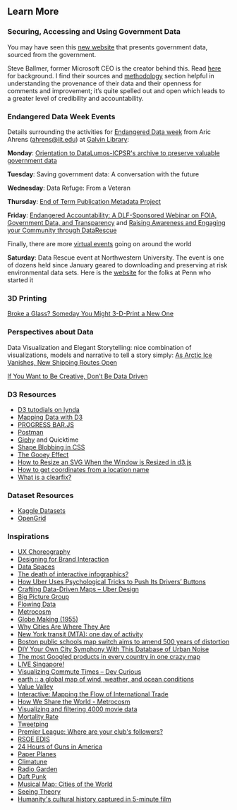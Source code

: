 ## Learn More

### Securing, Accessing and Using Government Data

You may have seen this [new website](https://www.usafacts.org/) that presents government data, sourced from the government. 

Steve Ballmer, former Microsoft CEO is the creator behind this. Read [here](https://www.nytimes.com/2017/04/17/business/dealbook/steve-ballmer-serves-up-a-fascinating-data-trove.html) for background. I find their sources and [methodology](https://www.usafacts.org/methodology) section helpful in understanding the provenance of their data and their openness for comments and improvement; it’s quite spelled out and open which leads to a greater level of credibility and accountability.

### Endangered Data Week Events

Details surrounding the activities for [Endangered Data week](http://endangereddataweek.org/) from Aric Ahrens (ahrens@iit.edu) at [Galvin Library](http://library.iit.edu/news/endangered-data-week-galvin-library):

**Monday**: [Orientation to DataLumos-ICPSR's archive to preserve valuable government data](https://www.youtube.com/watch?v=mzvlJk_wbzw)

**Tuesday**: Saving government data: A conversation with the future

**Wednesday**: Data Refuge: From a Veteran 

**Thursday**: [End of Term Publication Metadata Project](https://digital.library.unt.edu/explore/collections/EOT/)

**Friday**: [Endangered Accountability: A DLF-Sponsored Webinar on FOIA, Government Data, and Transparency](http://endangereddataweek.org/events/2017-04-21-endangered-accountability-a-dlf-sponsored-webinar-on-foia-government-data-and-transparency/) and [Raising Awareness and Engaging your Community through DataRescue](https://www.fdlp.gov/index.php?option=com_rseventspro&layout=show&id=266:raising-awareness-and-engaging-your-community-through-datarescue&utm_source=newsletter_1108&utm_medium=email&utm_campaign=free-webinars-in-bloom-this-april-from-gpo)

Finally, there are more [virtual events](http://endangereddataweek.org/map/?sorts%5Bdate%5D=1) going on around the world

**Saturday**: Data Rescue event at Northwestern University. The event is one of dozens held since January geared to downloading and preserving at risk environmental data sets. Here is the [website](http://www.ppehlab.org/datarescue-events/) for the folks at Penn who started it

### 3D Printing

[Broke a Glass? Someday You Might 3-D-Print a New One](https://www.nytimes.com/2017/04/19/science/3d-printer-glass.html?em_pos=small&emc=edit_ct_20170420&nl=technology&nl_art=4&nlid=6858502&ref=headline&te=1&_r=0)

### Perspectives about Data 
Data Visualization and Elegant Storytelling: nice combination of visualizations, models and narrative to tell a story simply: [As Arctic Ice Vanishes, New Shipping Routes Open](https://www.nytimes.com/interactive/2017/05/03/science/earth/arctic-shipping.html?smid=pl-share&_r=0)

[If You Want to Be Creative, Don’t Be Data Driven](https://medium.com/microsoft-design/if-you-want-to-be-creative-dont-be-data-driven-55db74078eda)

### D3 Resources
- [D3 tutodials on lynda](https://www.lynda.com/D3-js-tutorials/Welcome/504428/549380-4.html?autoplay=true)
- [Mapping Data with D3](http://duspviz.mit.edu/d3-workshop/mapping-data-with-d3/)
- [PROGRESS BAR.JS](https://kimmobrunfeldt.github.io/progressbar.js/)
- [Postman](https://www.getpostman.com/)
- [Giphy](https://giphy.com/) and Quicktime
- [Shape Blobbing in CSS](https://css-tricks.com/shape-blobbing-css/)
- [The Gooey Effect](https://css-tricks.com/gooey-effect/)
- [How to Resize an SVG When the Window is Resized in d3.js](https://chartio.com/resources/tutorials/how-to-resize-an-svg-when-the-window-is-resized-in-d3-js/)
- [How to get coordinates from a location name](http://stackoverflow.com/questions/17276036/how-to-get-coordinates-from-a-location-name)
- [What is a clearfix?](http://stackoverflow.com/questions/8554043/what-is-a-clearfix)

### Dataset Resources
- [Kaggle Datasets](https://www.kaggle.com/datasets)
- [OpenGrid](https://chicago.opengrid.io/opengrid/)

### Inspirations
- [UX Choreography](https://medium.freecodecamp.com/the-principles-of-ux-choreography-69c91c2cbc2a#.m0xnu4xjk)
- [Designing for Brand Interaction](https://uxdesign.cc/designing-for-brand-interaction-95556c013782#.s3i0tt8t6)
- [Data Spaces](https://blog.truthlabs.com/dataspaces-ad0a2bb073bd#.uuxbd9cmp)
- [The death of interactive infographics?](https://medium.com/@dominikus/the-end-of-interactive-visualizations-52c585dcafcb#.eoxtfc9a7)
- [How Uber Uses Psychological Tricks to Push Its Drivers’ Buttons](https://www.nytimes.com/interactive/2017/04/02/technology/uber-drivers-psychological-tricks.html?hp&action=click&pgtype=Homepage&clickSource=image&module=photo-spot-region&region=top-news&WT.nav=top-news&_r=0)
- [Crafting Data-Driven Maps – Uber Design](https://medium.com/uber-design/crafting-data-driven-maps-b0835b620554#.ju061gtcd)
- [Big Picture Group](https://research.google.com/bigpicture/)
- [Flowing Data](http://flowingdata.com/category/visualization/)
- [Metrocosm](http://metrocosm.com/single-page-post-archive/)
- [Globe Making (1955)](https://www.youtube.com/watch?v=4RWcWSN4HhI)
- [Why Cities Are Where They Are](https://youtu.be/3PWWtqfwacQ)
- [New York transit (MTA): one day of activity](https://www.youtube.com/watch?v=4M0soXr2cHA)
- [Boston public schools map switch aims to amend 500 years of distortion](https://www.theguardian.com/education/2017/mar/19/boston-public-schools-world-map-mercator-peters-projection)
- [DIY Your Own City Symphony With This Database of Urban Noise](https://www.citylab.com/navigator/2017/02/stanza-artist-urban-symphony-city-noise/517536/?utm_source=fbb)
- [The most Googled products in every country in one crazy map](http://www.businessinsider.com/google-cost-searches-2015-4?r=UK&IR=T)
- [LIVE Singapore!](https://www.youtube.com/watch?v=2aEPkyOBtRo)
- [Visualizing Commute Times – Dev Curious](https://slack-redir.net/link?url=https%3A%2F%2Fblog.forrestthewoods.com%2Fvisualizing-commute-times-378009330ffa)
- [earth :: a global map of wind, weather, and ocean conditions](https://earth.nullschool.net/)
- [Value Valley](https://www.behance.net/gallery/46247993/Value-Valley)
- [Interactive: Mapping the Flow of International Trade](http://www.visualcapitalist.com/interactive-mapping-flow-international-trade/)
- [How We Share the World - Metrocosm](http://metrocosm.com/how-we-share-the-world/?ref=tw)
- [Visualizing and filtering 4000 movie data](https://public.tableau.com/views/MovieFinder/Story?:embed=y&:display_count=yes&:showVizHome=no)
- [Mortality Rate](https://death-in-america.firebaseapp.com/)
- [Tweetping](https://www.tweetping.net/)
- [Premier League: Where are your club's followers?](https://interactive.twitter.com/premierleague/#?mode=team&teamId=all)
- [RSOE EDIS](http://hisz.rsoe.hu/alertmap/index2.php)
- [24 Hours of Guns in America](https://www.facebook.com/ajplusenglish/videos/916489185159256/)
- [Paper Planes](https://paperplanes.world/)
- [Climatune](https://weather.withspotify.com/)
- [Radio Garden](http://radio.garden/live/)
- [Daft Punk](http://www.musicgraph.com/#/artist/9f78cb80-1b80-ab7f-dd2e-7e8098a6b246/music-features)
- [Musical Map: Cities of the World](https://spotifymaps.carto.com/u/eliotvb/viz/971d1556-0959-11e5-b1a4-0e9d821ea90d/public_map?redirected=true)
- [Seeing Theory](http://students.brown.edu/seeing-theory/)
- [Humanity's cultural history captured in 5-minute film](http://www.nature.com/news/humanity-s-cultural-history-captured-in-5-minute-film-1.15650)
